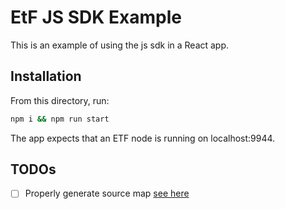 # EtF JS SDK Example

This is an example of using the js sdk in a React app.

## Installation
From this directory, run:

``` bash
npm i && npm run start
```

The app expects that an ETF node is running on localhost:9944.


## TODOs
- [ ] Properly generate source map [see here](https://stackoverflow.com/questions/63195843/webpack-module-warning-failed-to-parse-source-map-from-data-url)